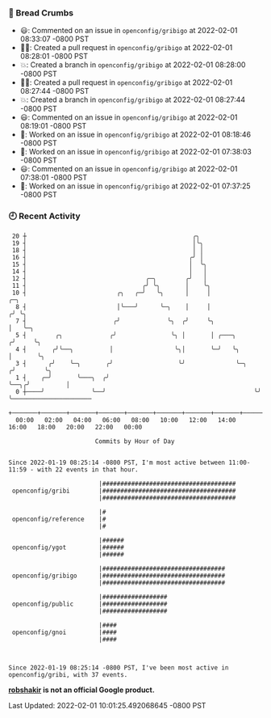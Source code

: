 ### 🍞 Bread Crumbs

 * 😃: Commented on an issue in `openconfig/gribigo` at 2022-02-01 08:33:07 -0800 PST
 * ✍🏼: Created a pull request in `openconfig/gribigo` at 2022-02-01 08:28:01 -0800 PST
 * 💥: Created a branch in `openconfig/gribigo` at 2022-02-01 08:28:00 -0800 PST
 * ✍🏼: Created a pull request in `openconfig/gribigo` at 2022-02-01 08:27:44 -0800 PST
 * 💥: Created a branch in `openconfig/gribigo` at 2022-02-01 08:27:44 -0800 PST
 * 😃: Commented on an issue in `openconfig/gribigo` at 2022-02-01 08:19:01 -0800 PST
 * 👀: Worked on an issue in `openconfig/gribigo` at 2022-02-01 08:18:46 -0800 PST
 * 👀: Worked on an issue in `openconfig/gribigo` at 2022-02-01 07:38:03 -0800 PST
 * 😃: Commented on an issue in `openconfig/gribigo` at 2022-02-01 07:38:01 -0800 PST
 * 👀: Worked on an issue in `openconfig/gribigo` at 2022-02-01 07:37:25 -0800 PST

### 🕘 Recent Activity
```
 20 ┼                                              ╭╮
 19 ┤                                              │╰╮
 18 ┤                                              │ │
 16 ┤                                             ╭╯ │
 15 ┤                                             │  ╰╮
 14 ┤                                             │   │
 12 ┤                                 ╭─╮        ╭╯   │
 11 ┤                                ╭╯ ╰╮       │    ╰╮
 10 ┤                         ╭╮   ╭─╯   ╰╮      │     │                 ╭─╮
  8 ┤                         │╰───╯      ╰─╮    │     │                ╭╯ ╰╮
  7 ┤                        ╭╯             ╰╮  ╭╯     ╰╮               │   ╰─╮
  5 ┤        ╭╮             ╭╯               ╰╮ │       │ ╭───╮        ╭╯     ╰╮
  4 ┤       ╭╯╰──╮          │                 ╰╮│       ╰─╯   ╰╮       │       ╰╮
  3 ┤      ╭╯    ╰─╮       ╭╯                  ╰╯              ╰─╮    ╭╯        ╰╮
  1 ┤    ╭─╯       ╰───╮  ╭╯                                     ╰──╮╭╯          │
  0 ┼────╯             ╰──╯                                         ╰╯           ╰──────────────────────
    +───────+───────+───────+───────+───────+───────+───────+───────+───────+───────+───────+───────+────
  00:00   02:00   04:00   06:00   08:00   10:00   12:00   14:00   16:00   18:00   20:00   22:00   00:00   

						Commits by Hour of Day


Since 2022-01-19 08:25:14 -0800 PST, I'm most active between 11:00-11:59 - with 22 events in that hour.

```



```
                         |#####################################
 openconfig/gribi        |#####################################
                         |#####################################

                         |#
 openconfig/reference    |#
                         |#

                         |######
 openconfig/ygot         |######
                         |######

                         |##################################
 openconfig/gribigo      |##################################
                         |##################################

                         |##################
 openconfig/public       |##################
                         |##################

                         |####
 openconfig/gnoi         |####
                         |####



Since 2022-01-19 08:25:14 -0800 PST, I've been most active in openconfig/gribi, with 37 events.

```
**[robshakir](mailto:robjs@google.com) is not an official Google product.**  


Last Updated: 2022-02-01 10:01:25.492068645 -0800 PST
